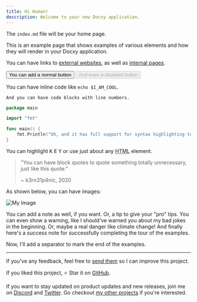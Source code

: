 ```yaml
---
title: Hi Human!
description: Welcome to your new Docxy application.
---
```


The `index.md` file will be your home page.

This is an example page that shows examples of various elements and how they will render in your Docxy application.

You can have links to [external websites](https://traction.one), as well as [internal pages](/some/invalid/page).

<button>You can add a normal button</button>
<button disabled>And even a disabled button</button>

You can have inline code like `echo $I_AM_COOL`.
```
And you can have code blocks with line numbers.
```
```go
package main

import "fmt"

func main() {
    fmt.Println("Oh, and it has full support for syntax highlighting too!")
}
```

You can highlight <kbd>K</kbd> <kbd>E</kbd> <kbd>Y</kbd> or use just about any <abbr title="HyperText Markup Language">HTML</abbr> element.

> "You can have block quotes to quote something totally unnecessary, just like this quote."
>
> ~ k3rn31p4nic, 2020

As shown below, you can have images:

![My Image](https://i.imgur.com/wiO2xIL.png)

<note>
You can add a note as well, if you want.
</note>

<note type="tip">
Or, a tip to give your "pro" tips.
</note>

<note type="warn">
You can even show a warning, like I should've warned you about my bad jokes in the beginning.
</note>

<note type="error">
Or, maybe a real danger like climate change!
</note>

<note type="success">
And finally here's a success note for successfully completing the tour of the examples.
</note>

Now, I'll add a separator to mark the end of the examples.

<hr />

If you've any feedback, feel free to [send them](https://github.com/docxy/docgen/issues) so I can improve this project.

If you liked this project, ⭐ Star it on [GitHub](https://github.com/docxy/docgen).

If you want to stay updated on product updates and new releases, join me on [Discord](https://discord.gg/Z8txJ6a) and [Twitter](https://twitter.com/k3rn31p4nic). Go checkout [my other projects](https://traction.one/works) if you're interested.

